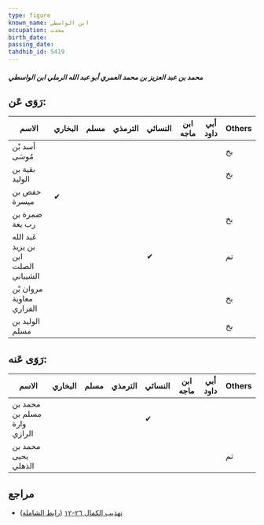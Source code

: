 ```yaml
---
type: figure
known_name: ابن الواسطي
occupation: محدث
birth_date:
passing_date:
tahdhib_id: 5419
---
```

##### محمد بن عبد العزيز بن محمد العمري أبو عبد الله الرملي ابن الواسطي

## رَوَى عَن:
| الاسم                                | البخاري | مسلم | الترمذي | النسائي | ابن ماجه | أبي داود | Others |
| ------------------------------------ | ------- | ---- | ------- | ------- | -------- | -------- | ------ |
| أسد بْن مُوسَى                       |         |      |         |         |          |          | بخ     |
| بقية بن الوليد                       |         |      |         |         |          |          | بخ     |
| حفص بن ميسرة                         | ✔       |      |         |         |          |          |        |
| ضمرة بن رب يعة                       |         |      |         |         |          |          | بخ     |
| عَبد الله بن يزيد ابن الصلت الشيباني |         |      |         | ✔       |          |          | تم     |
| مروان بْن معاوية الفزاري             |         |      |         |         |          |          | بخ     |
| الوليد بن مسلم                       |         |      |         |         |          |          | بخ     |
## رَوَى عَنه:
| الاسم                       | البخاري | مسلم | الترمذي | النسائي | ابن ماجه | أبي داود | Others |
| --------------------------- | ------- | ---- | ------- | ------- | -------- | -------- | ------ |
| محمد بن مسلم بن وارة الرازي |         |      |         | ✔       |          |          |        |
| محمد بن يحيى الذهلي         |         |      |         |         |          |          | تم     |
## مراجع
- [تهذيب الكمال ٢٦-١٢](obsidian://open?vault=Tahdhib-al-Kamal&file=Figures/٥٤١٩-محمد%20بن%20عبد%20العزيز%20بن%20محمد%20العمري%20أبو%20عبد%20الله%20الرملي%20ابن%20الواسطي) ([رابط الشاملة](https://shamela.ws/book/3722/13760))